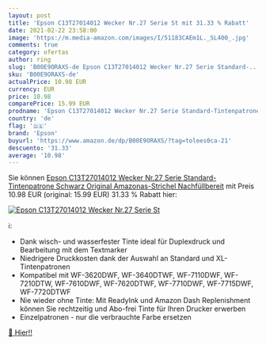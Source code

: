 ```yaml
---
layout: post
title: 'Epson C13T27014012 Wecker Nr.27 Serie St mit 31.33 % Rabatt'
date: 2021-02-22 23:58:00
image: 'https://m.media-amazon.com/images/I/51183CAEm1L._SL400_.jpg'
comments: true
category: ofertas
author: ring
slug: 'B00E9ORAXS-de Epson C13T27014012 Wecker Nr.27 Serie Standard-...'
sku: 'B00E9ORAXS-de'
actualPrice: 10.98 EUR
currency: EUR
price: 10.98
comparePrice: 15.99 EUR
prodname: 'Epson C13T27014012 Wecker Nr.27 Serie Standard-Tintenpatrone  Schwarz  Original  Amazonas-Strichel Nachfüllbereit'
country: 'de'
flag: '🇩🇪'
brand: 'Epson'
buyurl: 'https://www.amazon.de/dp/B00E9ORAXS/?tag=tolees0ca-21'
descuento: '31.33'
average: '10.98'
---
```


Sie können [Epson C13T27014012 Wecker Nr.27 Serie Standard-Tintenpatrone  Schwarz  Original  Amazonas-Strichel Nachfüllbereit](https://www.amazon.de/dp/B00E9ORAXS/?tag=tolees0ca-21) mit Preis 10.98 EUR (original: 15.99 EUR) 31.33 % Rabatt hier:

[![Epson C13T27014012 Wecker Nr.27 Serie St](https://m.media-amazon.com/images/I/51183CAEm1L._SL400_.jpg)](https://www.amazon.de/dp/B00E9ORAXS/?tag=tolees0ca-21)

ℹ️:

- Dank wisch- und wasserfester Tinte ideal für Duplexdruck und Bearbeitung mit dem Textmarker
- Niedrigere Druckkosten dank der Auswahl an Standard und XL-Tintenpatronen
- Kompatibel mit WF-3620DWF, WF-3640DTWF, WF-7110DWF, WF-7210DTW, WF-7610DWF, WF-7620DTWF, WF-7710DWF, WF-7715DWF, WF-7720DTWF
- Nie wieder ohne Tinte: Mit ReadyInk und Amazon Dash Replenishment können Sie rechtzeitig und Abo-frei Tinte für Ihren Drucker erwerben
- Einzelpatronen - nur die verbrauchte Farbe ersetzen

[🛒 Hier!!](https://www.amazon.de/dp/B00E9ORAXS/?tag=tolees0ca-21)
